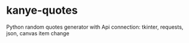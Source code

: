 # kanye-quotes
Python random quotes generator with Api connection: tkinter, requests, json, canvas item change
